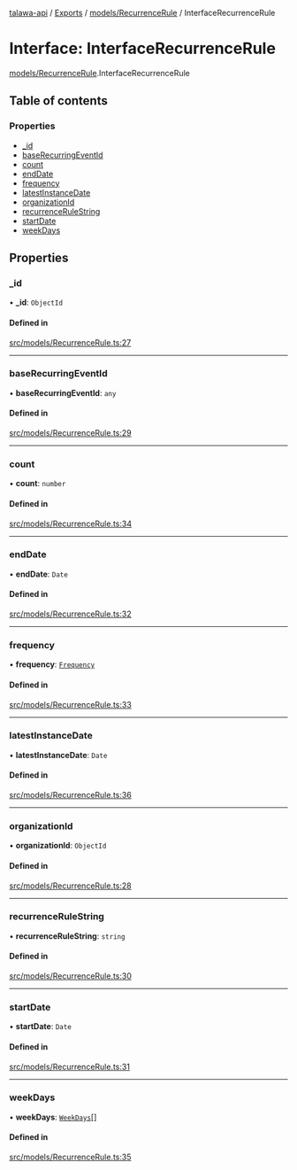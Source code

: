 [talawa-api](../README.md) / [Exports](../modules.md) / [models/RecurrenceRule](../modules/models_RecurrenceRule.md) / InterfaceRecurrenceRule

# Interface: InterfaceRecurrenceRule

[models/RecurrenceRule](../modules/models_RecurrenceRule.md).InterfaceRecurrenceRule

## Table of contents

### Properties

- [\_id](models_RecurrenceRule.InterfaceRecurrenceRule.md#_id)
- [baseRecurringEventId](models_RecurrenceRule.InterfaceRecurrenceRule.md#baserecurringeventid)
- [count](models_RecurrenceRule.InterfaceRecurrenceRule.md#count)
- [endDate](models_RecurrenceRule.InterfaceRecurrenceRule.md#enddate)
- [frequency](models_RecurrenceRule.InterfaceRecurrenceRule.md#frequency)
- [latestInstanceDate](models_RecurrenceRule.InterfaceRecurrenceRule.md#latestinstancedate)
- [organizationId](models_RecurrenceRule.InterfaceRecurrenceRule.md#organizationid)
- [recurrenceRuleString](models_RecurrenceRule.InterfaceRecurrenceRule.md#recurrencerulestring)
- [startDate](models_RecurrenceRule.InterfaceRecurrenceRule.md#startdate)
- [weekDays](models_RecurrenceRule.InterfaceRecurrenceRule.md#weekdays)

## Properties

### \_id

• **\_id**: `ObjectId`

#### Defined in

[src/models/RecurrenceRule.ts:27](https://github.com/PalisadoesFoundation/talawa-api/blob/9cb91bb/src/models/RecurrenceRule.ts#L27)

___

### baseRecurringEventId

• **baseRecurringEventId**: `any`

#### Defined in

[src/models/RecurrenceRule.ts:29](https://github.com/PalisadoesFoundation/talawa-api/blob/9cb91bb/src/models/RecurrenceRule.ts#L29)

___

### count

• **count**: `number`

#### Defined in

[src/models/RecurrenceRule.ts:34](https://github.com/PalisadoesFoundation/talawa-api/blob/9cb91bb/src/models/RecurrenceRule.ts#L34)

___

### endDate

• **endDate**: `Date`

#### Defined in

[src/models/RecurrenceRule.ts:32](https://github.com/PalisadoesFoundation/talawa-api/blob/9cb91bb/src/models/RecurrenceRule.ts#L32)

___

### frequency

• **frequency**: [`Frequency`](../enums/models_RecurrenceRule.Frequency.md)

#### Defined in

[src/models/RecurrenceRule.ts:33](https://github.com/PalisadoesFoundation/talawa-api/blob/9cb91bb/src/models/RecurrenceRule.ts#L33)

___

### latestInstanceDate

• **latestInstanceDate**: `Date`

#### Defined in

[src/models/RecurrenceRule.ts:36](https://github.com/PalisadoesFoundation/talawa-api/blob/9cb91bb/src/models/RecurrenceRule.ts#L36)

___

### organizationId

• **organizationId**: `ObjectId`

#### Defined in

[src/models/RecurrenceRule.ts:28](https://github.com/PalisadoesFoundation/talawa-api/blob/9cb91bb/src/models/RecurrenceRule.ts#L28)

___

### recurrenceRuleString

• **recurrenceRuleString**: `string`

#### Defined in

[src/models/RecurrenceRule.ts:30](https://github.com/PalisadoesFoundation/talawa-api/blob/9cb91bb/src/models/RecurrenceRule.ts#L30)

___

### startDate

• **startDate**: `Date`

#### Defined in

[src/models/RecurrenceRule.ts:31](https://github.com/PalisadoesFoundation/talawa-api/blob/9cb91bb/src/models/RecurrenceRule.ts#L31)

___

### weekDays

• **weekDays**: [`WeekDays`](../enums/models_RecurrenceRule.WeekDays.md)[]

#### Defined in

[src/models/RecurrenceRule.ts:35](https://github.com/PalisadoesFoundation/talawa-api/blob/9cb91bb/src/models/RecurrenceRule.ts#L35)
